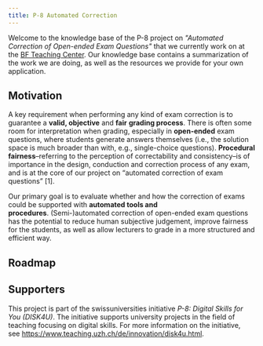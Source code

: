 ```yaml
---
title: P-8 Automated Correction
---
```


Welcome to the knowledge base of the P-8 project on *"Automated Correction of Open-ended Exam Questions"* that we currently work on at the [BF Teaching Center](https://www.bf.uzh.ch/de/studies/general/teaching-center.html). Our knowledge base contains a summarization of the work we are doing, as well as the resources we provide for your own application.

## Motivation
A key requirement when performing any kind of exam correction is to guarantee a **valid, objective** and **fair** **grading process**. There is often some room for interpretation when grading, especially in **open-ended** exam questions, where students generate answers themselves (i.e., the solution space is much broader than with, e.g., single-choice questions). **Procedural fairness**–referring to the perception of correctability and consistency–is of importance in the design, conduction and correction process of any exam, and is at the core of our project on “automated correction of exam questions” [1].

Our primary goal is to evaluate whether and how the correction of exams could be supported with **automated tools and procedures**. (Semi-)automated correction of open-ended exam questions has the potential to reduce human subjective judgement, improve fairness for the students, as well as allow lecturers to grade in a more structured and efficient way.

## Roadmap


## Supporters
This project is part of the swissuniversities initiative _P-8: Digital Skills for You (DISK4U)_. The initiative supports university projects in the field of teaching focusing on digital skills. For more information on the initiative, see https://www.teaching.uzh.ch/de/innovation/disk4u.html.


